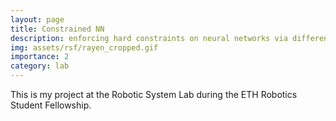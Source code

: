 ```yaml
---
layout: page
title: Constrained NN
description: enforcing hard constraints on neural networks via differentiable optimization
img: assets/rsf/rayen_cropped.gif
importance: 2
category: lab
---
```


This is my project at the Robotic System Lab during the ETH Robotics Student Fellowship.
